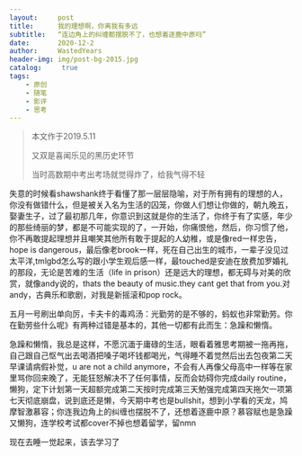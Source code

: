 ```yaml
---
layout:     post
title:      我的理想啊，你离我有多远
subtitle:   “连边角上的纠缠都摆脱不了，也想着逐鹿中原吗”
date:       2020-12-2
author:     WastedYears
header-img: img/post-bg-2015.jpg
catalog: 	 true
tags:
    - 原创
    - 随笔
    - 影评
    - 思考
---
```


>  本文作于2019.5.11
>
>  又双是喜闻乐见的黑历史环节
>
>  当时高数期中考出考场就觉得炸了，给我气得不轻

失意的时候看shawshank终于看懂了那一层层隐喻，对于所有拥有的理想的人，你没有做错什么，但是被关入名为生活的囚笼，你做人们想让你做的，朝九晚五，娶妻生子，过了最初那几年，你意识到这就是你的生活了，你终于有了实感，年少的那些绮丽的梦，都是不可能实现的了，一开始，你痛恨他，然后，你习惯了他，你不再敢提起理想并且嘲笑其他所有敢于提起的人幼稚，或是像red一样忠告，hope is dangerous，最后像老brook一样，死在自己出生的城市，一辈子没见过太平洋,tmlgbd怎么写的跟小学生观后感一样，最touched是安迪在放费加罗婚礼的那段，无论是苦难的生活（life in prison）还是远大的理想，都无碍与对美的欣赏，就像andy说的，thats the beauty of music.they cant get that from you.对andy，古典乐和歌剧，对我是新摇滚和pop rock。

五月一号刷出单向厉，卡夫卡的毒鸡汤：光勤劳的是不够的，蚂蚁也非常勤劳。你在勤劳些什么呢》有两种过错是基本的，其他一切都有此而生：急躁和懒惰。

急躁和懒惰，我总是这样，不愿沉湎于庸碌的生活，眼看着雅思考期被一拖再拖，自己跟自己怄气出去喝酒把嗓子喝坏钱都喝光，气得睡不着觉然后出去包夜第二天早课请病假补觉，u are not a child anymore，不会有人再像父母高中一样等在家里骂你回来晚了，无能狂怒解决不了任何事情，反而会妨碍你完成daily routine，懒狗，定下计划第一天超额完成第二天按时完成第三天勉强完成第四天拖欠一项第七天彻底崩盘，说到底还是懒，今天期中考也是bullshit，想到小学看的天龙，鸠摩智激慕容；你连我边角上的纠缠也摆脱不了，还想着逐鹿中原？慕容赋也是急躁又懒狗，连学校考试都cover不掉也想着留学，留nmn

现在去睡一觉起来，该去学习了